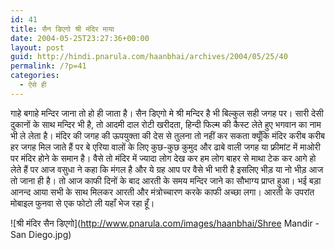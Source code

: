 ```yaml
---
id: 41
title: सैन डिएगो श्री मंदिर माया
date: 2004-05-25T23:27:36+00:00
layout: post
guid: http://hindi.pnarula.com/haanbhai/archives/2004/05/25/40
permalink: /?p=41
categories:
  - ऐसे ही
---
```

गाहे बगाहे मन्दिर जाना तो हो ही जाता है। सैन डिएगो मे श्री मन्दिर है भी बिल्कुल सही जगह पर। सारी देसी दुकानों के साथ मन्दिर भी है, तो आदमी दाल रोटी खरीदता, हिन्दी फिल्म की कैस्ट लेते हुए भगवान का नाम भी ले लेता है। मंदिर की जगह की ऊपयुक्ता की देस से तुलना तो नहीं कर सकता क्यूँकि मंदिर करीब करीब हर जगह मिल जाते हैं पर बे एरिया वालों के लिए कुछ-कुछ कुमुद और ढाबे वाली जगह या फ्रीमांट में माओरी पर मंदिर होने के समान है। वैसे तो मंदिर में ज्यादा लोग देख कर हम लोग बाहर से माथा टेक कर आगे हो लेते हैं पर आज वसुधा ने कहा कि मंगल है और ये ग्रह आप पर वैसे भी भारी है इसलिए भीड़ या नो भीड़ आज तो जाना ही है। तो आज काफी दिनों के बाद आरती के समय मन्दिर जाने का सौभाग्य प्राप्त हुआ। भई बड़ा आनन्द आया सभी के साथ मिलकर आरती और मंत्रोच्चारण करके काफी अच्छा लगा। आरती के उपरांत मोबाइल फुनवा से एक फोटो ली यहाँ भेज रहा हूँ।

![श्री मंदिर सैन डिएगो](http://www.pnarula.com/images/haanbhai/Shree Mandir - San Diego.jpg)
